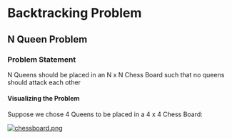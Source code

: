 # Backtracking Problem

## N Queen Problem

### Problem Statement

N Queens should be placed in an N x N Chess Board such that no queens should attack each other

#### Visualizing the Problem

Suppose we chose 4 Queens to be placed in a 4 x 4 Chess Board:

[![chessboard.png](https://i.postimg.cc/W19dQxdg/chessboard.png)](https://postimg.cc/G4y3D7Jm)
